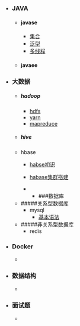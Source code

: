 - ### JAVA
  - #### javase
    - [集合]()
    - [泛型]()
    - [多线程]()
  - #### javaee
- ### 大数据
  - ##### hadoop
    - [hdfs]()
    - [yarn]()
    - [mapreduce]() 
  - ##### hive
  - hbase
    - [habse初识](大数据/hbase/hbase初识.md)

    - [habase集群搭建](大数据/hbase/hbase集群搭建.md)

    - - ###数据库
  - #####关系型数据库
    - mysql
      - [基本语法]()
  - #####非关系型数据库
    - redis
- ### Docker
  - 
- ### 数据结构
  - 
- ### 面试题
  - 
